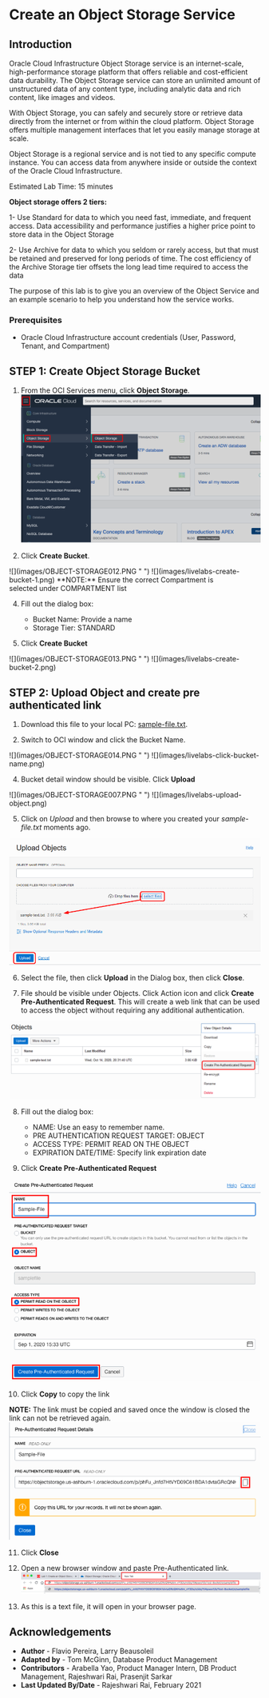# Create an Object Storage Service

## Introduction

Oracle Cloud Infrastructure Object Storage service is an internet-scale, high-performance storage platform that offers reliable and cost-efficient data durability. The Object Storage service can store an unlimited amount of unstructured data of any content type, including analytic data and rich content, like images and videos.

With Object Storage, you can safely and securely store or retrieve data directly from the internet or from within the cloud platform. Object Storage offers multiple management interfaces that let you easily manage storage at scale.

Object Storage is a regional service and is not tied to any specific compute instance. You can access data from anywhere inside or outside the context of the Oracle Cloud Infrastructure.

Estimated Lab Time: 15 minutes

**Object storage offers 2 tiers:**

1- Use Standard for data to which you need fast, immediate, and frequent access. Data accessibility and performance justifies a higher price point to store data in the Object Storage

2- Use Archive for data to which you seldom or rarely access, but that must be retained and preserved for long periods of time. The cost efficiency of the Archive Storage tier offsets the long lead time required to access the data

The purpose of this lab is to give you an overview of the Object Service and an example scenario to help you understand how the service works.

### Prerequisites

- Oracle Cloud Infrastructure account credentials (User, Password, Tenant, and Compartment)  

## **STEP 1**: Create Object Storage Bucket

1. From the OCI Services menu, click **Object Storage**.
  ![](images/OBJECT-STORAGE001.PNG " ")

3. Click **Create Bucket**.

  <if type="freetier">
  ![](images/OBJECT-STORAGE012.PNG " ")</if>
  <if type="livelabs">
  ![](images/livelabs-create-bucket-1.png)</if>
  **NOTE:** Ensure the correct Compartment is selected under COMPARTMENT list

4. Fill out the dialog box:

    - Bucket Name: Provide a name
    - Storage Tier: STANDARD

5.  Click **Create Bucket**

  <if type="freetier">
  ![](images/OBJECT-STORAGE013.PNG " ")</if>
  <if type="livelabs">
  ![](images/livelabs-create-bucket-2.png)</if>

## **STEP 2**: Upload Object and create pre authenticated link

1. Download this file to your local PC: <a href="files/sample-file.txt" download="sample-text" target="_blank">sample-file.txt</a>.

3. Switch to OCI window and click the Bucket Name.

  <if type="freetier">
  ![](images/OBJECT-STORAGE014.PNG " ")</if>
  <if type="livelabs">
  ![](images/livelabs-click-bucket-name.png)</if>

4. Bucket detail window should be visible. Click **Upload**

  <if type="freetier">
  ![](images/OBJECT-STORAGE007.PNG " ")</if>
  <if type="livelabs">
  ![](images/livelabs-upload-object.png)</if>

5. Click on *Upload* and then browse to where you created your *sample-file.txt* moments ago.

  ![](images/upload-sample-file.png)

6. Select the file, then click **Upload** in the Dialog box, then click **Close**.

7. File should be visible under Objects. Click Action icon and click **Create Pre-Authenticated Request**. This will create a web link that can be used to access the object without requiring any additional authentication.

  ![](images/PreAuth1.png " ")

8. Fill out the dialog box:

    - NAME: Use an easy to remember name.
    - PRE AUTHENTICATION REQUEST TARGET: OBJECT
    - ACCESS TYPE: PERMIT READ ON THE OBJECT
    - EXPIRATION DATE/TIME: Specify link expiration date

9. Click **Create Pre-Authenticated Request**

  ![](images/OBJECT-STORAGE009.PNG " ")

10. Click **Copy** to copy the link

  **NOTE:** The link must be copied and saved once the window is closed the link can not be retrieved again.
  ![](images/PreAuth2.png " ")

11. Click **Close**

12. Open a new browser window and paste Pre-Authenticated link.
  ![](images/OBJECT-STORAGE011.PNG " ")

13. As this is a text file, it will open in your browser page.


## Acknowledgements

- **Author** - Flavio Pereira, Larry Beausoleil
- **Adapted by** -  Tom McGinn, Database Product Management
- **Contributors** - Arabella Yao, Product Manager Intern, DB Product Management, Rajeshwari Rai, Prasenjit Sarkar
- **Last Updated By/Date** - Rajeshwari Rai, February 2021

